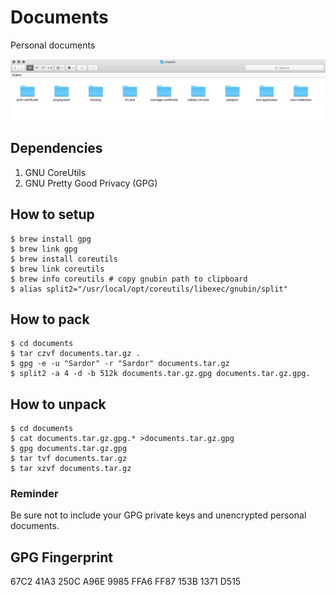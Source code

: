 # Documents
Personal documents

![alt text](https://raw.githubusercontent.com/muminoff/documents/master/screen.png "Personal documents")

## Dependencies
1. GNU CoreUtils
2. GNU Pretty Good Privacy (GPG)

## How to setup
```
$ brew install gpg
$ brew link gpg
$ brew install coreutils
$ brew link coreutils
$ brew info coreutils # copy gnubin path to clipboard
$ alias split2="/usr/local/opt/coreutils/libexec/gnubin/split"
```

## How to pack
```
$ cd documents
$ tar czvf documents.tar.gz .
$ gpg -e -u "Sardor" -r "Sardor" documents.tar.gz
$ split2 -a 4 -d -b 512k documents.tar.gz.gpg documents.tar.gz.gpg.
```

## How to unpack
```
$ cd documents
$ cat documents.tar.gz.gpg.* >documents.tar.gz.gpg
$ gpg documents.tar.gz.gpg
$ tar tvf documents.tar.gz
$ tar xzvf documents.tar.gz
```

### Reminder
Be sure not to include your GPG private keys and unencrypted personal documents.

## GPG Fingerprint
67C2 41A3 250C A96E 9985  FFA6 FF87 153B 1371 D515
